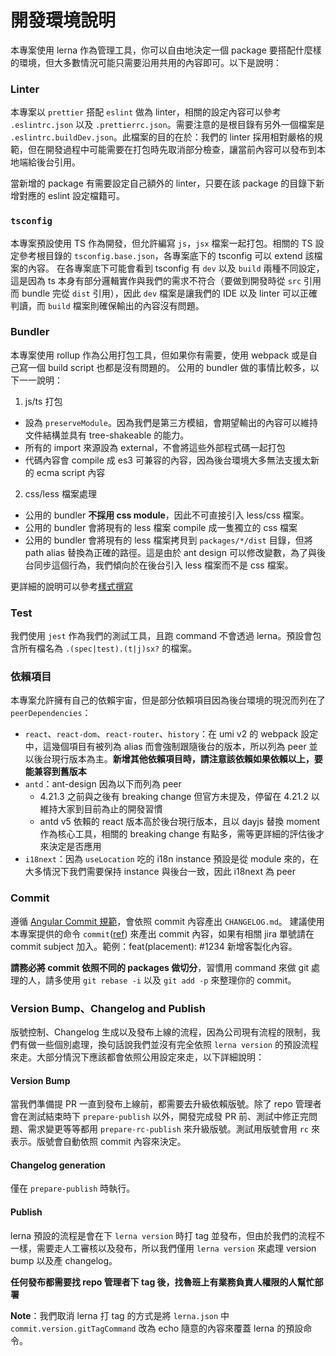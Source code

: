# 開發環境說明

本專案使用 lerna 作為管理工具，你可以自由地決定一個 package 要搭配什麼樣的環境，但大多數情況可能只需要沿用共用的內容即可。以下是說明：

### Linter

本專案以 `prettier` 搭配 `eslint` 做為 linter，相關的設定內容可以參考 `.eslintrc.json` 以及 `.prettierrc.json`。需要注意的是根目錄有另外一個檔案是 `.eslintrc.buildDev.json`。此檔案的目的在於：我們的 linter 採用相對嚴格的規範，但在開發過程中可能需要在打包時先取消部分檢查，讓當前內容可以發布到本地端給後台引用。

當新增的 package 有需要設定自己額外的 linter，只要在該 package 的目錄下新增對應的 eslint 設定檔籍可。

### `tsconfig`

本專案預設使用 TS 作為開發，但允許編寫 `js`，`jsx` 檔案一起打包。相關的 TS 設定參考根目錄的 `tsconfig.base.json`，各專案底下的 tsconfig 可以 extend 該檔案的內容。
在各專案底下可能會看到 tsconfig 有 `dev` 以及 `build` 兩種不同設定，這是因為 ts 本身有部分邏輯實作與我們的需求不符合（要做到開發時從 `src` 引用而 bundle 完從 `dist` 引用），因此 `dev` 檔案是讓我們的 IDE 以及 linter 可以正確判讀，而 `build` 檔案則確保輸出的內容沒有問題。

### Bundler

本專案使用 rollup 作為公用打包工具，但如果你有需要，使用 webpack 或是自己寫一個 build script 也都是沒有問題的。
公用的 bundler 做的事情比較多，以下一一說明：

1. js/ts 打包

- 設為 `preserveModule`。因為我們是第三方模組，會期望輸出的內容可以維持文件結構並具有 tree-shakeable 的能力。
- 所有的 import 來源設為 external，不會將這些外部程式碼一起打包
- 代碼內容會 compile 成 es3 可兼容的內容，因為後台環境大多無法支援太新的 ecma script 內容

2. css/less 檔案處理

- 公用的 bundler **不採用 css module**，因此不可直接引入 less/css 檔案。
- 公用的 bundler 會將現有的 less 檔案 compile 成一隻獨立的 css 檔案
- 公用的 bundler 會將現有的 less 檔案拷貝到 `packages/*/dist` 目錄，但將 path alias 替換為正確的路徑。這是由於 ant design 可以修改變數，為了與後台同步這個行為，我們傾向於在後台引入 less 檔案而不是 css 檔案。

更詳細的說明可以參考[樣式撰寫](./coding-css.md)

### Test

我們使用 `jest` 作為我們的測試工具，且跑 command 不會透過 lerna。預設會包含所有檔名為 `.(spec|test).(t|j)sx?` 的檔案。

### 依賴項目

本專案允許擁有自己的依賴宇宙，但是部分依賴項目因為後台環境的現況而列在了 `peerDependencies`：

- `react`、`react-dom`、`react-router`、`history`：在 umi v2 的 webpack 設定中，這幾個項目有被列為 alias 而會強制跟隨後台的版本，所以列為 peer 並以後台現行版本為主。**新增其他依賴項目時，請注意該依賴如果依賴以上，要能兼容到舊版本**
- `antd`：ant-design 因為以下而列為 peer
  - 4.21.3 之前與之後有 breaking change 但官方未提及，停留在 4.21.2 以維持大家到目前為止的開發習慣
  - antd v5 依賴的 react 版本高於後台現行版本，且以 dayjs 替換 moment 作為核心工具，相關的 breaking change 有點多，需等更詳細的評估後才來決定是否應用
- `i18next`：因為 `useLocation` 吃的 i18n instance 預設是從 module 來的，在大多情況下我們需要保持 instance 與後台一致，因此 i18next 為 peer

### Commit

遵循 [Angular Commit 規範](https://github.com/angular/angular.js/blob/master/DEVELOPERS.md#-git-commit-guidelines)，會依照 commit 內容產出 `CHANGELOG.md`。
建議使用本專案提供的命令 `commit`([ref](./commands.md)) 來產出 commit 內容，如果有相關 jira 單號請在 commit subject 加入。範例：feat(placement): #1234 新增客製化內容。

**請務必將 commit 依照不同的 packages 做切分**，習慣用 command 來做 git 處理的人，請多使用 `git rebase -i` 以及 `git add -p` 來整理你的 commit。

### Version Bump、Changelog and Publish

版號控制、Changelog 生成以及發布上線的流程，因為公司現有流程的限制，我們有做一些個別處理，換句話說我們並沒有完全依照 `lerna version` 的預設流程來走。大部分情況下應該都會依照公用設定來走，以下詳細說明：

#### Version Bump

當我們準備提 PR 一直到發布上線前，都需要去升級依賴版號。除了 repo 管理者會在測試結束時下 `prepare-publish` 以外，開發完成發 PR 前、測試中修正完問題、需求變更等等都用 `prepare-rc-publish` 來升級版號。測試用版號會用 `rc` 來表示。版號會自動依照 commit 內容來決定。

#### Changelog generation

僅在 `prepare-publish` 時執行。

#### Publish

lerna 預設的流程是會在下 `lerna version` 時打 tag 並發布，但由於我們的流程不一樣，需要走人工審核以及發布，所以我們僅用 `lerna version` 來處理 version bump 以及產 changelog。

**任何發布都需要找 repo 管理者下 tag 後，找魯班上有業務負責人權限的人幫忙部署**

**Note**：我們取消 lerna 打 tag 的方式是將 `lerna.json` 中 `commit.version.gitTagCommand` 改為 echo 隨意的內容來覆蓋 lerna 的預設命令。
